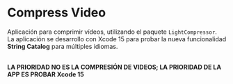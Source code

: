 # Compress Video

Aplicación para comprimir vídeos, utilizando el paquete `LightCompressor`.<br>
La aplicación se desarrollo con Xcode 15 para probar la nueva funcionalidad __String Catalog__ para múltiples idiomas.<br><br>

__LA PRIORIDAD NO ES LA COMPRESIÓN DE VIDEOS; LA PRIORIDAD DE LA APP ES PROBAR Xcode 15__
